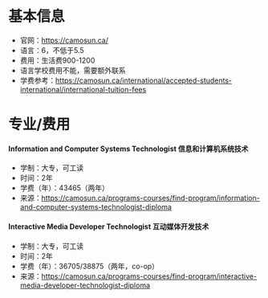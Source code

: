 # 基本信息

- 官网：https://camosun.ca/
- 语言：6，不低于5.5
- 费用：生活费900-1200
- 语言学校费用不能，需要额外联系
- 学费参考：https://camosun.ca/international/accepted-students-international/international-tuition-fees



# 专业/费用

#### Information and Computer Systems Technologist 信息和计算机系统技术

- 学制：大专，可工读
- 时间：2年
- 学费（年）：43465（两年）
- 来源：https://camosun.ca/programs-courses/find-program/information-and-computer-systems-technologist-diploma



#### Interactive Media Developer Technologist 互动媒体开发技术

- 学制：大专，可工读
- 时间：2年
- 学费（年）：36705/38875（两年，co-op）
- 来源：https://camosun.ca/programs-courses/find-program/interactive-media-developer-technologist-diploma
